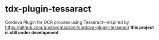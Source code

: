 # tdx-plugin-tessaract
Cordova Plugin for OCR process using Tesseract--inspired by https://github.com/gustavomazzoni/cordova-plugin-tesseract
**this project is still under development**
